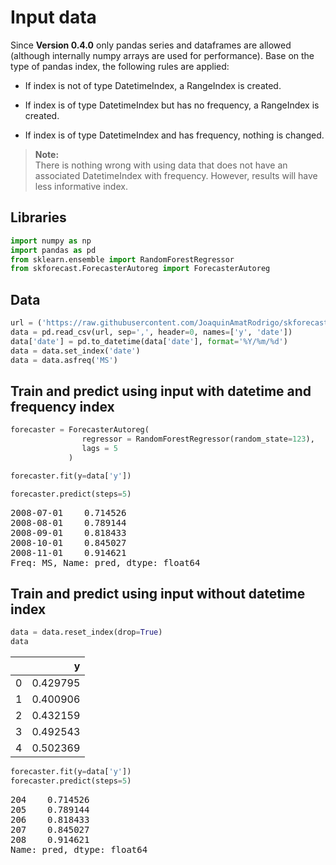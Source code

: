 # Input data

Since **Version 0.4.0** only pandas series and dataframes are allowed (although internally numpy arrays are used for performance). Base on the type of pandas index, the following rules are applied:

+ If index is not of type DatetimeIndex, a RangeIndex is created.

+ If index is of type DatetimeIndex but has no frequency, a RangeIndex is created.

+ If index is of type DatetimeIndex and has frequency, nothing is changed.

> **Note:**  
> There is nothing wrong with using data that does not have an associated DatetimeIndex with frequency. However, results will have less informative index.



## Libraries

``` python
import numpy as np
import pandas as pd
from sklearn.ensemble import RandomForestRegressor
from skforecast.ForecasterAutoreg import ForecasterAutoreg
```
## Data

``` python
url = ('https://raw.githubusercontent.com/JoaquinAmatRodrigo/skforecast/master/data/h2o.csv')
data = pd.read_csv(url, sep=',', header=0, names=['y', 'date'])
data['date'] = pd.to_datetime(data['date'], format='%Y/%m/%d')
data = data.set_index('date')
data = data.asfreq('MS')
```

## Train and predict using input with datetime and frequency index


``` python
forecaster = ForecasterAutoreg(
                regressor = RandomForestRegressor(random_state=123),
                lags = 5
             )

forecaster.fit(y=data['y'])

forecaster.predict(steps=5)
```

<pre>
2008-07-01    0.714526
2008-08-01    0.789144
2008-09-01    0.818433
2008-10-01    0.845027
2008-11-01    0.914621
Freq: MS, Name: pred, dtype: float64
</pre>

## Train and predict using input without datetime index


``` python
data = data.reset_index(drop=True)
data
```

|    |        y |
|---:|---------:|
|  0 | 0.429795 |
|  1 | 0.400906 |
|  2 | 0.432159 |
|  3 | 0.492543 |
|  4 | 0.502369 |


``` python
forecaster.fit(y=data['y'])
forecaster.predict(steps=5)
```

<pre>
204    0.714526
205    0.789144
206    0.818433
207    0.845027
208    0.914621
Name: pred, dtype: float64
</pre>

